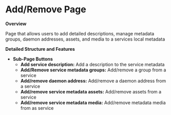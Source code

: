 # Add/Remove Page

**Overview**

Page that allows users to add detailed descriptions, manage metadata groups, daemon addresses, assets, and media to a services local metadata

**Detailed Structure and Features**

* **Sub-Page Buttons**
  * **Add service description:** Add a description to the service metadata
  * **Add/Remove service metadata groups:** Add/remove a group from a service
  * **Add/remove daemon address:** Add/remove a daemon address from a service
  * **Add/remove service metadata assets:** Add/remove assets from a service
  * **Add/remove service metadata media:** Add/remove metadata media from as service

